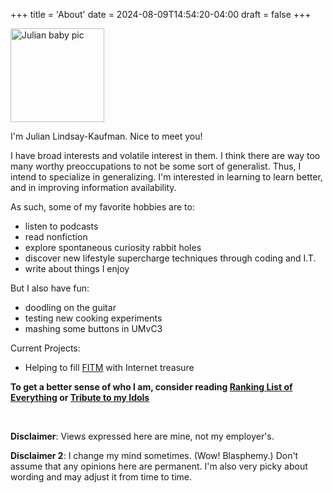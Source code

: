 +++
title = 'About'
date = 2024-08-09T14:54:20-04:00
draft = false
+++

<img src="/lil-jlk.JPG" title="Julian baby pic" alt="Julian baby pic" width='150' />

I'm Julian Lindsay-Kaufman. Nice to meet you!

I have broad interests and volatile interest in them. I think there are way too many worthy preoccupations to not be some sort of generalist. Thus, I intend to specialize in generalizing. I'm interested in learning to learn better, and in improving information availability.

As such, some of my favorite hobbies are to:

-   listen to podcasts
-   read nonfiction
-   explore spontaneous curiosity rabbit holes
-   discover new lifestyle supercharge techniques through coding and I.T.
-   write about things I enjoy

But I also have fun:

-   doodling on the guitar
-   testing new cooking experiments
-   mashing some buttons in UMvC3

Current Projects:

-   Helping to fill [FITM](https://fitm.online) with Internet treasure

<b>To get a better sense of who I am, consider reading [Ranking List of Everything](../rankings/) or [Tribute to my Idols](../idols/)</b>

<br>

<strong>Disclaimer</strong>: Views expressed here are mine, not my employer's.

<strong>Disclaimer 2</strong>: I change my mind sometimes. (Wow! Blasphemy.) Don't assume that any opinions here are permanent. I'm also very picky about wording and may adjust it from time to time.
